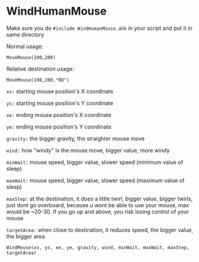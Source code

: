 # WindHumanMouse

Make sure you do `#include WindHumanMouse.ahk` in your script and put it in same directory

Normal usage:

```autohotkey
MoveMouse(100,200)
```

Relative destination usage:

```autohotkey
MoveMouse(100,200,"RD")
```


`xs:` starting mouse position's X coordinate

`ys:` starting mouse position's Y coordinate

`xe:` ending mouse position's X coordinate

`ye:` ending mouse position's Y coordinate

`gravity:` the bigger gravity, the straighter mouse move

`wind:` how "windy" is the mouse move, bigger value, more windy

`minWait:` mouse speed, bigger value, slower speed (minimum value of sleep)

`maxWait:` mouse speed, bigger value, slower speed (maximum value of sleep)

`maxStep:` at the destination, it does a little twirl, bigger value, bigger twirls, just dont go overboard, because u wont be able to use your mouse, max would be ~20-30. If you go up and above, you risk losing control of your mouse

`targetArea:` when close to destination, it reduces speed, the bigger value, the bigger area


```autohotkey
WindMouse(xs, ys, xe, ye, gravity, wind, minWait, maxWait, maxStep, targetArea)
````
